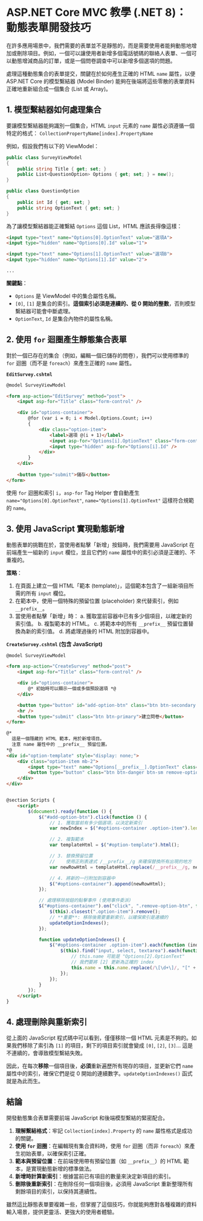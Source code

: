 # ASP.NET Core MVC 教學 (.NET 8)：動態表單開發技巧

在許多應用場景中，我們需要的表單並不是靜態的，而是需要使用者能夠動態地增加或刪除項目。例如，一個可以讓使用者新增多個電話號碼的聯絡人表單、一個可以動態增減商品的訂單，或是一個問卷調查中可以新增多個選項的問題。

處理這種動態集合的表單提交，關鍵在於如何產生正確的 HTML `name` 屬性，以便 ASP.NET Core 的模型繫結器 (Model Binder) 能夠在後端將這些零散的表單資料正確地重新組合成一個集合 (List 或 Array)。

## 1. 模型繫結器如何處理集合

要讓模型繫結器能夠識別一個集合，HTML `input` 元素的 `name` 屬性必須遵循一個特定的格式：
`CollectionPropertyName[index].PropertyName`

例如，假設我們有以下的 ViewModel：
```csharp
public class SurveyViewModel
{
    public string Title { get; set; }
    public List<QuestionOption> Options { get; set; } = new();
}

public class QuestionOption
{
    public int Id { get; set; }
    public string OptionText { get; set; }
}
```

為了讓模型繫結器能正確繫結 `Options` 這個 List，HTML 應該長得像這樣：
```html
<input type="text" name="Options[0].OptionText" value="選項A">
<input type="hidden" name="Options[0].Id" value="1">

<input type="text" name="Options[1].OptionText" value="選項B">
<input type="hidden" name="Options[1].Id" value="2">

...
```
**關鍵點**：
*   `Options` 是 ViewModel 中的集合屬性名稱。
*   `[0]`, `[1]` 是集合的索引。**這個索引必須是連續的、從 0 開始的整數**，否則模型繫結器可能會中斷處理。
*   `OptionText`, `Id` 是集合內物件的屬性名稱。

## 2. 使用 `for` 迴圈產生靜態集合表單

對於一個已存在的集合（例如，編輯一個已儲存的問卷），我們可以使用標準的 `for` 迴圈（而不是 `foreach`）來產生正確的 `name` 屬性。

**`EditSurvey.cshtml`**
```html
@model SurveyViewModel

<form asp-action="EditSurvey" method="post">
    <input asp-for="Title" class="form-control" />

    <div id="options-container">
        @for (var i = 0; i < Model.Options.Count; i++)
        {
            <div class="option-item">
                <label>選項 @(i + 1)</label>
                <input asp-for="Options[i].OptionText" class="form-control" />
                <input type="hidden" asp-for="Options[i].Id" />
            </div>
        }
    </div>
    
    <button type="submit">儲存</button>
</form>
```
使用 `for` 迴圈和索引 `i`，`asp-for` Tag Helper 會自動產生 `name="Options[0].OptionText"`, `name="Options[1].OptionText"` 這樣符合規範的 `name`。

## 3. 使用 JavaScript 實現動態新增

動態表單的挑戰在於，當使用者點擊「新增」按鈕時，我們需要用 JavaScript 在前端產生一組新的 `input` 欄位，並且它們的 `name` 屬性中的索引必須是正確的、不重複的。

**策略**：
1.  在頁面上建立一個 HTML「範本 (template)」，這個範本包含了一組新項目所需的所有 `input` 欄位。
2.  在範本中，使用一個特殊的預留位置 (placeholder) 來代替索引，例如 `__prefix__`。
3.  當使用者點擊「新增」時：
    a. 獲取當前容器中已有多少個項目，以確定新的索引值。
    b. 複製範本的 HTML。
    c. 將範本中的所有 `__prefix__` 預留位置替換為新的索引值。
    d. 將處理過後的 HTML 附加到容器中。

**`CreateSurvey.cshtml` (包含 JavaScript)**
```html
@model SurveyViewModel

<form asp-action="CreateSurvey" method="post">
    <input asp-for="Title" class="form-control" />

    <div id="options-container">
        @* 初始時可以顯示一個或多個預設選項 *@
    </div>

    <button type="button" id="add-option-btn" class="btn btn-secondary mt-2">新增選項</button>
    <hr />
    <button type="submit" class="btn btn-primary">建立問卷</button>
</form>

@* 
  這是一個隱藏的 HTML 範本，用於新增項目。
  注意 name 屬性中的 __prefix__ 預留位置。
*@
<div id="option-template" style="display: none;">
    <div class="option-item mb-2">
        <input type="text" name="Options[__prefix__].OptionText" class="form-control" placeholder="請輸入選項文字" />
        <button type="button" class="btn btn-danger btn-sm remove-option-btn">移除</button>
    </div>
</div>


@section Scripts {
    <script>
        $(document).ready(function () {
            $("#add-option-btn").click(function () {
                // 1. 獲取當前有多少個選項，以決定新索引
                var newIndex = $("#options-container .option-item").length;

                // 2. 複製範本
                var templateHtml = $("#option-template").html();

                // 3. 替換預留位置
                //    使用正則表達式 /__prefix__/g 來確保替換所有出現的地方
                var newRowHtml = templateHtml.replace(/__prefix__/g, newIndex);

                // 4. 將新的一行附加到容器中
                $("#options-container").append(newRowHtml);
            });

            // 處理移除按鈕的點擊事件 (使用事件委派)
            $("#options-container").on("click", ".remove-option-btn", function () {
                $(this).closest(".option-item").remove();
                // **重要**: 移除後需要重新索引，以確保索引是連續的
                updateOptionIndexes();
            });

            function updateOptionIndexes() {
                $("#options-container .option-item").each(function (index) {
                    $(this).find("input, select, textarea").each(function () {
                        // this.name 可能是 "Options[2].OptionText"
                        // 我們要將 [2] 更新為正確的 index
                        this.name = this.name.replace(/\[\d+\]/, "[" + index + "]");
                    });
                });
            }
        });
    </script>
}
```

## 4. 處理刪除與重新索引

從上面的 JavaScript 程式碼中可以看到，僅僅移除一個 HTML 元素是不夠的。如果我們移除了索引為 `[1]` 的項目，剩下的項目索引就會變成 `[0]`, `[2]`, `[3]`... 這是不連續的，會導致模型繫結失敗。

因此，在每次**移除**一個項目後，**必須**重新遍歷所有現存的項目，並更新它們 `name` 屬性中的索引，確保它們是從 0 開始的連續數字。`updateOptionIndexes()` 函式就是為此而生。

## 結論

開發動態集合表單需要前端 JavaScript 和後端模型繫結的緊密配合。

1.  **理解繫結格式**：牢記 `Collection[index].Property` 的 `name` 屬性格式是成功的關鍵。
2.  **使用 `for` 迴圈**：在編輯現有集合資料時，使用 `for` 迴圈（而非 `foreach`）來產生初始表單，以確保索引正確。
3.  **範本與預留位置**：在前端使用帶有預留位置（如 `__prefix__`）的 HTML 範本，是實現動態新增的標準做法。
4.  **新增時計算新索引**：根據當前已有項目的數量來決定新項目的索引。
5.  **刪除後重新索引**：在刪除任何一個項目後，必須用 JavaScript 重新整理所有剩餘項目的索引，以保持其連續性。

雖然這比靜態表單要複雜一些，但掌握了這個技巧，你就能夠應對各種複雜的資料輸入場景，提供更靈活、更強大的使用者體驗。
